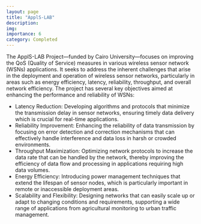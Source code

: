 ```yaml
---
layout: page
title: "ApplS-LAB"
description:
img:
importance: 6
category: Completed
---
```


The ApplS-LAB Project—funded by Cairo University—focuses on improving the QoS (Quality of Service) measures in various wireless sensor network (WSNs) applications. It seeks to address the inherent challenges that arise in the deployment and operation of wireless sensor networks, particularly in areas such as energy efficiency, latency, reliability, throughput, and overall network efficiency. The project has several key objectives aimed at enhancing the performance and reliability of WSNs:

<ul><li>Latency Reduction: Developing algorithms and protocols that minimize the transmission delay in sensor networks, ensuring timely data delivery which is crucial for real-time applications.</li>
<li>Reliability Improvement: Enhancing the reliability of data transmission by focusing on error detection and correction mechanisms that can effectively handle interference and data loss in harsh or crowded environments.</li>
<li>Throughput Maximization: Optimizing network protocols to increase the data rate that can be handled by the network, thereby improving the efficiency of data flow and processing in applications requiring high data volumes.</li>
<li>Energy Efficiency: Introducing power management techniques that extend the lifespan of sensor nodes, which is particularly important in remote or inaccessible deployment areas.</li>
<li>Scalability and Flexibility: Designing networks that can easily scale up or adapt to changing conditions and requirements, supporting a wide range of applications from agricultural monitoring to urban traffic management.</li></ul>


